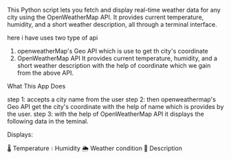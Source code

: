 This Python script lets you fetch and display real-time weather data for any city using the OpenWeatherMap API. It provides current temperature, humidity, and a short weather description, all through a terminal interface.

here i have uses two type of api 
1. openweatherMap's Geo API
 which is use to get th city's coordinate 
2. OpenWeatherMap API
It provides current temperature, humidity, and a short weather description with the help of coordinate which we gain from the above API.

What This App Does

step 1: accepts a city name from the user 
step 2: then openweathermap's Geo API get the city's coordinate with the help of name which is provides by the user.
step 3: with the help of OpenWeatherMap API it displays the following data in the teminal.

 Displays:

🌡 Temperature
💧 Humidity
🌦 Weather condition
📝 Description

